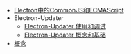 * [Electron中的CommonJS和ECMAScript](./CommonJS%20and%20ECMAScript.md)
* Electron-Updater
  * [Electron-Updater 使用和调试](./Electron-Updater/Basic%20Usage.md)
  * [Electron-Updater 概念和基础](./Electron-Updater/Concept.md)
* [概念](./Concept.md)